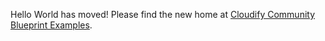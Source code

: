 Hello World has moved! Please find the new home at [Cloudify Community Blueprint Examples](https://github.com/cloudify-community/blueprint-examples).
